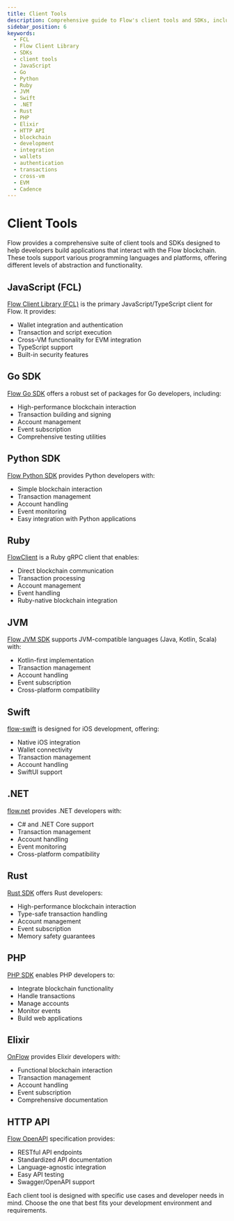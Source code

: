 ```yaml
---
title: Client Tools
description: Comprehensive guide to Flow's client tools and SDKs, including FCL-JS, Go SDK, and various language-specific implementations for interacting with the Flow blockchain.
sidebar_position: 6
keywords:
  - FCL
  - Flow Client Library
  - SDKs
  - client tools
  - JavaScript
  - Go
  - Python
  - Ruby
  - JVM
  - Swift
  - .NET
  - Rust
  - PHP
  - Elixir
  - HTTP API
  - blockchain
  - development
  - integration
  - wallets
  - authentication
  - transactions
  - cross-vm
  - EVM
  - Cadence
---
```


# Client Tools

Flow provides a comprehensive suite of client tools and SDKs designed to help developers build applications that interact with the Flow blockchain. These tools support various programming languages and platforms, offering different levels of abstraction and functionality.

## JavaScript (FCL)

[Flow Client Library (FCL)] is the primary JavaScript/TypeScript client for Flow. It provides:

- Wallet integration and authentication
- Transaction and script execution
- Cross-VM functionality for EVM integration
- TypeScript support
- Built-in security features

## Go SDK

[Flow Go SDK] offers a robust set of packages for Go developers, including:

- High-performance blockchain interaction
- Transaction building and signing
- Account management
- Event subscription
- Comprehensive testing utilities

## Python SDK

[Flow Python SDK] provides Python developers with:

- Simple blockchain interaction
- Transaction management
- Account handling
- Event monitoring
- Easy integration with Python applications

## Ruby

[FlowClient] is a Ruby gRPC client that enables:

- Direct blockchain communication
- Transaction processing
- Account management
- Event handling
- Ruby-native blockchain integration

## JVM

[Flow JVM SDK] supports JVM-compatible languages (Java, Kotlin, Scala) with:

- Kotlin-first implementation
- Transaction management
- Account handling
- Event subscription
- Cross-platform compatibility

## Swift

[flow-swift] is designed for iOS development, offering:

- Native iOS integration
- Wallet connectivity
- Transaction management
- Account handling
- SwiftUI support

## .NET

[flow.net] provides .NET developers with:

- C# and .NET Core support
- Transaction management
- Account handling
- Event monitoring
- Cross-platform compatibility

## Rust

[Rust SDK] offers Rust developers:

- High-performance blockchain interaction
- Type-safe transaction handling
- Account management
- Event subscription
- Memory safety guarantees

## PHP

[PHP SDK] enables PHP developers to:

- Integrate blockchain functionality
- Handle transactions
- Manage accounts
- Monitor events
- Build web applications

## Elixir

[OnFlow] provides Elixir developers with:

- Functional blockchain interaction
- Transaction management
- Account handling
- Event subscription
- Comprehensive documentation

## HTTP API

[Flow OpenAPI] specification provides:

- RESTful API endpoints
- Standardized API documentation
- Language-agnostic integration
- Easy API testing
- Swagger/OpenAPI support

Each client tool is designed with specific use cases and developer needs in mind. Choose the one that best fits your development environment and requirements.

[Flow Client Library (FCL)]: ./fcl-js/index.md
[Flow Go SDK]: ./flow-go-sdk/index.md
[Flow Python SDK]: https://github.com/janezpodhostnik/flow-py-sdk
[FlowClient]: https://github.com/glucode/flow_client
[Flow JVM SDK]: https://github.com/onflow/flow-jvm-sdk
[flow-swift]: https://github.com/Outblock/flow-swift
[flow.net]: https://github.com/tyronbrand/flow.net
[Rust SDK]: https://github.com/fee1-dead/flow.rs
[PHP SDK]: https://github.com/mayvenstudios/flow-php-sdk
[OnFlow]: https://github.com/nkezhaya/on_flow
[Flow OpenAPI]: /http-api

